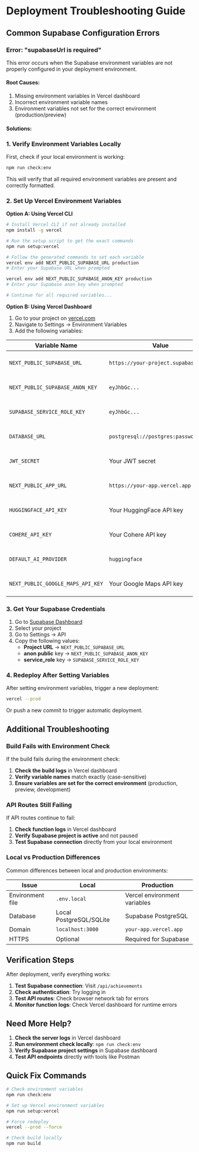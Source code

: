 # Deployment Troubleshooting Guide

## Common Supabase Configuration Errors

### Error: "supabaseUrl is required"

This error occurs when the Supabase environment variables are not properly configured in your deployment environment.

#### Root Causes:
1. Missing environment variables in Vercel dashboard
2. Incorrect environment variable names
3. Environment variables not set for the correct environment (production/preview)

#### Solutions:

### 1. Verify Environment Variables Locally

First, check if your local environment is working:

```bash
npm run check:env
```

This will verify that all required environment variables are present and correctly formatted.

### 2. Set Up Vercel Environment Variables

**Option A: Using Vercel CLI**
```bash
# Install Vercel CLI if not already installed
npm install -g vercel

# Run the setup script to get the exact commands
npm run setup:vercel

# Follow the generated commands to set each variable
vercel env add NEXT_PUBLIC_SUPABASE_URL production
# Enter your Supabase URL when prompted

vercel env add NEXT_PUBLIC_SUPABASE_ANON_KEY production
# Enter your Supabase anon key when prompted

# Continue for all required variables...
```

**Option B: Using Vercel Dashboard**
1. Go to your project on [vercel.com](https://vercel.com)
2. Navigate to Settings → Environment Variables
3. Add the following variables:

| Variable Name | Value | Environment |
|---------------|--------|-------------|
| `NEXT_PUBLIC_SUPABASE_URL` | `https://your-project.supabase.co` | Production, Preview, Development |
| `NEXT_PUBLIC_SUPABASE_ANON_KEY` | `eyJhbGc...` | Production, Preview, Development |
| `SUPABASE_SERVICE_ROLE_KEY` | `eyJhbGc...` | Production, Preview, Development |
| `DATABASE_URL` | `postgresql://postgres:password@...` | Production, Preview, Development |
| `JWT_SECRET` | Your JWT secret | Production, Preview, Development |
| `NEXT_PUBLIC_APP_URL` | `https://your-app.vercel.app` | Production, Preview, Development |
| `HUGGINGFACE_API_KEY` | Your HuggingFace API key | Production, Preview, Development |
| `COHERE_API_KEY` | Your Cohere API key | Production, Preview, Development |
| `DEFAULT_AI_PROVIDER` | `huggingface` | Production, Preview, Development |
| `NEXT_PUBLIC_GOOGLE_MAPS_API_KEY` | Your Google Maps API key | Production, Preview, Development |

### 3. Get Your Supabase Credentials

1. Go to [Supabase Dashboard](https://app.supabase.com)
2. Select your project
3. Go to Settings → API
4. Copy the following values:
   - **Project URL** → `NEXT_PUBLIC_SUPABASE_URL`
   - **anon public** key → `NEXT_PUBLIC_SUPABASE_ANON_KEY`
   - **service_role** key → `SUPABASE_SERVICE_ROLE_KEY`

### 4. Redeploy After Setting Variables

After setting environment variables, trigger a new deployment:

```bash
vercel --prod
```

Or push a new commit to trigger automatic deployment.

## Additional Troubleshooting

### Build Fails with Environment Check

If the build fails during the environment check:

1. **Check the build logs** in Vercel dashboard
2. **Verify variable names** match exactly (case-sensitive)
3. **Ensure variables are set for the correct environment** (production, preview, development)

### API Routes Still Failing

If API routes continue to fail:

1. **Check function logs** in Vercel dashboard
2. **Verify Supabase project is active** and not paused
3. **Test Supabase connection** directly from your local environment

### Local vs Production Differences

Common differences between local and production environments:

| Issue | Local | Production |
|-------|--------|------------|
| Environment file | `.env.local` | Vercel environment variables |
| Database | Local PostgreSQL/SQLite | Supabase PostgreSQL |
| Domain | `localhost:3000` | `your-app.vercel.app` |
| HTTPS | Optional | Required for Supabase |

## Verification Steps

After deployment, verify everything works:

1. **Test Supabase connection**: Visit `/api/achievements`
2. **Check authentication**: Try logging in
3. **Test API routes**: Check browser network tab for errors
4. **Monitor function logs**: Check Vercel dashboard for runtime errors

## Need More Help?

1. **Check the server logs** in Vercel dashboard
2. **Run environment check locally**: `npm run check:env`
3. **Verify Supabase project settings** in Supabase dashboard
4. **Test API endpoints** directly with tools like Postman

## Quick Fix Commands

```bash
# Check environment variables
npm run check:env

# Set up Vercel environment variables
npm run setup:vercel

# Force redeploy
vercel --prod --force

# Check build locally
npm run build
```